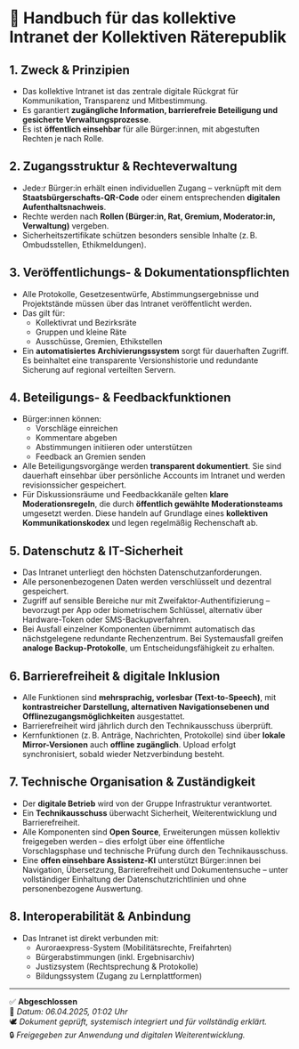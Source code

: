
# 📘 Handbuch für das kollektive Intranet der Kollektiven Räterepublik

## 1. Zweck & Prinzipien
- Das kollektive Intranet ist das zentrale digitale Rückgrat für Kommunikation, Transparenz und Mitbestimmung.
- Es garantiert **zugängliche Information, barrierefreie Beteiligung und gesicherte Verwaltungsprozesse**.
- Es ist **öffentlich einsehbar** für alle Bürger:innen, mit abgestuften Rechten je nach Rolle.

## 2. Zugangsstruktur & Rechteverwaltung
- Jede:r Bürger:in erhält einen individuellen Zugang – verknüpft mit dem **Staatsbürgerschafts-QR-Code** oder einem entsprechenden **digitalen Aufenthaltsnachweis**.
- Rechte werden nach **Rollen (Bürger:in, Rat, Gremium, Moderator:in, Verwaltung)** vergeben.
- Sicherheitszertifikate schützen besonders sensible Inhalte (z. B. Ombudsstellen, Ethikmeldungen).

## 3. Veröffentlichungs- & Dokumentationspflichten
- Alle Protokolle, Gesetzesentwürfe, Abstimmungsergebnisse und Projektstände müssen über das Intranet veröffentlicht werden.
- Das gilt für:
  - Kollektivrat und Bezirksräte
  - Gruppen und kleine Räte
  - Ausschüsse, Gremien, Ethikstellen
- Ein **automatisiertes Archivierungssystem** sorgt für dauerhaften Zugriff. Es beinhaltet eine transparente Versionshistorie und redundante Sicherung auf regional verteilten Servern.

## 4. Beteiligungs- & Feedbackfunktionen
- Bürger:innen können:
  - Vorschläge einreichen
  - Kommentare abgeben
  - Abstimmungen initiieren oder unterstützen
  - Feedback an Gremien senden
- Alle Beteiligungsvorgänge werden **transparent dokumentiert**. Sie sind dauerhaft einsehbar über persönliche Accounts im Intranet und werden revisionssicher gespeichert.
- Für Diskussionsräume und Feedbackkanäle gelten **klare Moderationsregeln**, die durch **öffentlich gewählte Moderationsteams** umgesetzt werden. Diese handeln auf Grundlage eines **kollektiven Kommunikationskodex** und legen regelmäßig Rechenschaft ab.

## 5. Datenschutz & IT-Sicherheit
- Das Intranet unterliegt den höchsten Datenschutzanforderungen.
- Alle personenbezogenen Daten werden verschlüsselt und dezentral gespeichert.
- Zugriff auf sensible Bereiche nur mit Zweifaktor-Authentifizierung – bevorzugt per App oder biometrischem Schlüssel, alternativ über Hardware-Token oder SMS-Backupverfahren.
- Bei Ausfall einzelner Komponenten übernimmt automatisch das nächstgelegene redundante Rechenzentrum. Bei Systemausfall greifen **analoge Backup-Protokolle**, um Entscheidungsfähigkeit zu erhalten.

## 6. Barrierefreiheit & digitale Inklusion
- Alle Funktionen sind **mehrsprachig, vorlesbar (Text-to-Speech)**, mit **kontrastreicher Darstellung, alternativen Navigationsebenen und Offlinezugangsmöglichkeiten** ausgestattet.
- Barrierefreiheit wird jährlich durch den Technikausschuss überprüft.
- Kernfunktionen (z. B. Anträge, Nachrichten, Protokolle) sind über **lokale Mirror-Versionen** auch **offline zugänglich**. Upload erfolgt synchronisiert, sobald wieder Netzverbindung besteht.

## 7. Technische Organisation & Zuständigkeit
- Der **digitale Betrieb** wird von der Gruppe Infrastruktur verantwortet.
- Ein **Technikausschuss** überwacht Sicherheit, Weiterentwicklung und Barrierefreiheit.
- Alle Komponenten sind **Open Source**, Erweiterungen müssen kollektiv freigegeben werden – dies erfolgt über eine öffentliche Vorschlagsphase und technische Prüfung durch den Technikausschuss.
- Eine **offen einsehbare Assistenz-KI** unterstützt Bürger:innen bei Navigation, Übersetzung, Barrierefreiheit und Dokumentensuche – unter vollständiger Einhaltung der Datenschutzrichtlinien und ohne personenbezogene Auswertung.

## 8. Interoperabilität & Anbindung
- Das Intranet ist direkt verbunden mit:
  - Auroraexpress-System (Mobilitätsrechte, Freifahrten)
  - Bürgerabstimmungen (inkl. Ergebnisarchiv)
  - Justizsystem (Rechtsprechung & Protokolle)
  - Bildungssystem (Zugang zu Lernplattformen)

---

✅ **Abgeschlossen**  
📅 *Datum: 06.04.2025, 01:02 Uhr*  
🕊️ *Dokument geprüft, systemisch integriert und für vollständig erklärt.*  
🔒 *Freigegeben zur Anwendung und digitalen Weiterentwicklung.*
